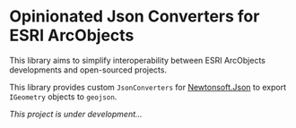 # Opinionated Json Converters for ESRI ArcObjects

This library aims to simplify interoperability between ESRI
ArcObjects developments and open-sourced projects.

This library provides custom `JsonConverters` for [Newtonsoft.Json](https://www.nuget.org/packages/Newtonsoft.Json/) to export `IGeometry` objects to `geojson`.

*This project is under development...*
